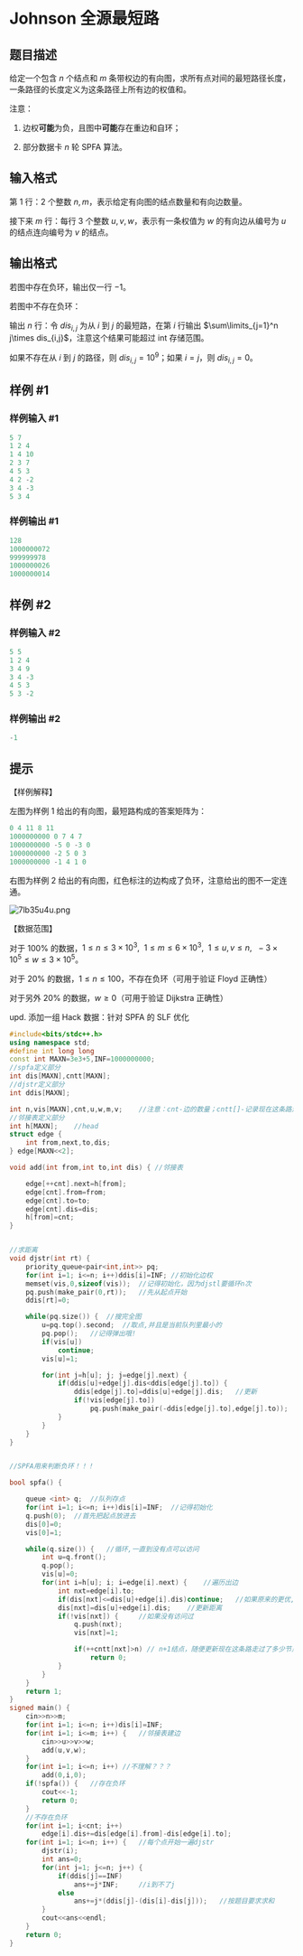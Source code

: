 # Johnson 全源最短路

## 题目描述

给定一个包含 $n$ 个结点和 $m$ 条带权边的有向图，求所有点对间的最短路径长度，一条路径的长度定义为这条路径上所有边的权值和。

注意：

1. 边权**可能**为负，且图中**可能**存在重边和自环；

2. 部分数据卡 $n$ 轮 SPFA 算法。

## 输入格式

第 $1$ 行：$2$ 个整数 $n,m$，表示给定有向图的结点数量和有向边数量。

接下来 $m$ 行：每行 $3$ 个整数 $u,v,w$，表示有一条权值为 $w$ 的有向边从编号为 $u$ 的结点连向编号为 $v$ 的结点。

## 输出格式

若图中存在负环，输出仅一行 $-1$。

若图中不存在负环：

输出 $n$ 行：令 $dis_{i,j}$ 为从 $i$ 到 $j$ 的最短路，在第 $i$ 行输出 $\sum\limits_{j=1}^n j\times dis_{i,j}$，注意这个结果可能超过 int 存储范围。

如果不存在从 $i$ 到 $j$ 的路径，则 $dis_{i,j}=10^9$；如果 $i=j$，则 $dis_{i,j}=0$。

## 样例 #1

### 样例输入 #1

```C++
5 7
1 2 4
1 4 10
2 3 7
4 5 3
4 2 -2
3 4 -3
5 3 4
```

### 样例输出 #1

```C++
128
1000000072
999999978
1000000026
1000000014
```

## 样例 #2

### 样例输入 #2

```C++
5 5
1 2 4
3 4 9
3 4 -3
4 5 3
5 3 -2
```

### 样例输出 #2

```C++
-1
```

## 提示

【样例解释】

左图为样例 $1$ 给出的有向图，最短路构成的答案矩阵为：

```C++
0 4 11 8 11 
1000000000 0 7 4 7 
1000000000 -5 0 -3 0 
1000000000 -2 5 0 3 
1000000000 -1 4 1 0 
```

右图为样例 $2$ 给出的有向图，红色标注的边构成了负环，注意给出的图不一定连通。

![7lb35u4u.png](Johnson+全源最短路+2b76905a-3be5-4a11-bb6e-add7f9b08b8c/7lb35u4u.png)

【数据范围】

对于 $100\%$ 的数据，$1\leq n\leq 3\times 10^3,\ \ 1\leq m\leq 6\times 10^3,\ \ 1\leq u,v\leq n,\ \ -3\times 10^5\leq w\leq 3\times 10^5$。

对于 $20\%$ 的数据，$1\leq n\leq 100$，不存在负环（可用于验证 Floyd 正确性）

对于另外 $20\%$ 的数据，$w\ge 0$（可用于验证 Dijkstra 正确性）

upd. 添加一组 Hack 数据：针对 SPFA 的 SLF 优化

```C++
#include<bits/stdc++.h>
using namespace std;
#define int long long
const int MAXN=3e3+5,INF=1000000000;
//spfa定义部分
int dis[MAXN],cntt[MAXN];
//djstr定义部分
int ddis[MAXN];

int n,vis[MAXN],cnt,u,w,m,v;	//注意：cnt-边的数量；cntt[]-记录现在这条路走过了多少节点
//邻接表定义部分
int h[MAXN];	//head
struct edge {
	int from,next,to,dis;
} edge[MAXN<<2];

void add(int from,int to,int dis) {	//邻接表

	edge[++cnt].next=h[from];
	edge[cnt].from=from;
	edge[cnt].to=to;
	edge[cnt].dis=dis;
	h[from]=cnt;
}


//求距离
void djstr(int rt) {
	priority_queue<pair<int,int>> pq;
	for(int i=1; i<=n; i++)ddis[i]=INF;	//初始化边权
	memset(vis,0,sizeof(vis));	//记得初始化，因为djstl要循环n次
	pq.push(make_pair(0,rt));	//先从起点开始
	ddis[rt]=0;

	while(pq.size()) {	//搜完全图
		u=pq.top().second;	//取点,并且是当前队列里最小的
		pq.pop();	//记得弹出哦!
		if(vis[u])
			continue;
		vis[u]=1;

		for(int j=h[u]; j; j=edge[j].next) {
			if(ddis[u]+edge[j].dis<ddis[edge[j].to]) {
				ddis[edge[j].to]=ddis[u]+edge[j].dis;	//更新
				if(!vis[edge[j].to])
					pq.push(make_pair(-ddis[edge[j].to],edge[j].to));	//默认是大根堆,于是距离要存负数,起到小根堆的作用.距离要存在pair的first
			}
		}
	}
}


//SPFA用来判断负环！！！

bool spfa() {

	queue <int> q;	//队列存点
	for(int i=1; i<=n; i++)dis[i]=INF;	//记得初始化
	q.push(0);	//首先把起点放进去
	dis[0]=0;
	vis[0]=1;

	while(q.size()) {	//循环,一直到没有点可以访问
		int u=q.front();
		q.pop();
		vis[u]=0;
		for(int i=h[u]; i; i=edge[i].next) {	//遍历出边
			int nxt=edge[i].to;
			if(dis[nxt]<=dis[u]+edge[i].dis)continue;	//如果原来的更优,跳过
			dis[nxt]=dis[u]+edge[i].dis;	//更新距离
			if(!vis[nxt]) {		//如果没有访问过
				q.push(nxt);
				vis[nxt]=1;

				if(++cntt[nxt]>n) // n+1结点，随便更新现在这条路走过了多少节点，如果大于总节点数，则有负环
					return 0;
			}
		}
	}
	return 1;
}
signed main() {
	cin>>n>>m;
	for(int i=1; i<=n; i++)dis[i]=INF;
	for(int i=1; i<=m; i++) {	//邻接表建边
		cin>>u>>v>>w;
		add(u,v,w);
	}
	for(int i=1; i<=n; i++)	//不理解？？？
		add(0,i,0);
	if(!spfa()) {	//存在负环
		cout<<-1;
		return 0;
	}
	//不存在负环
	for(int i=1; i<cnt; i++)
		edge[i].dis+=dis[edge[i].from]-dis[edge[i].to];
	for(int i=1; i<=n; i++) {	//每个点开始一遍djstr
		djstr(i);
		int ans=0;
		for(int j=1; j<=n; j++) {
			if(ddis[j]==INF)
				ans+=j*INF;		//i到不了j
			else
				ans+=j*(ddis[j]-(dis[i]-dis[j]));	//按题目要求求和
		}
		cout<<ans<<endl;
	}
	return 0;
}
```

